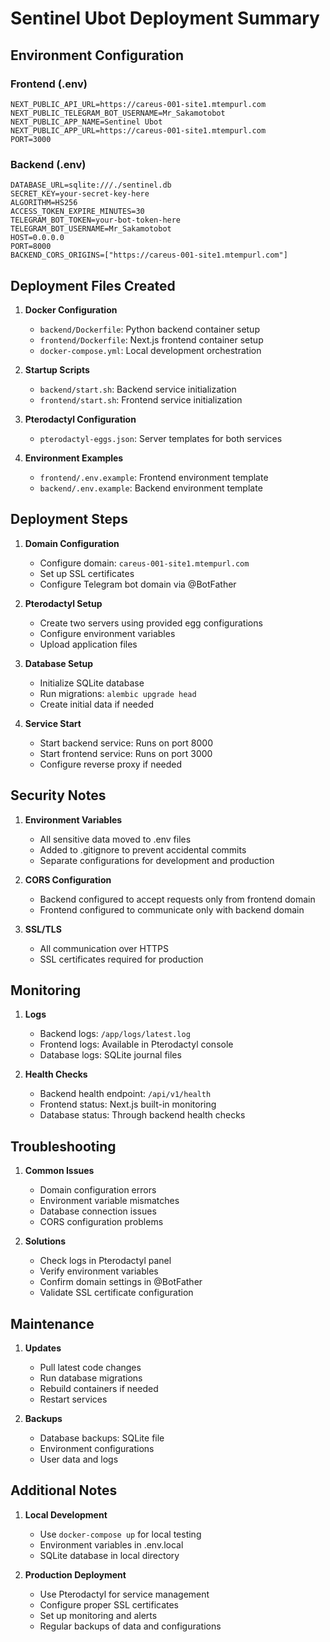 # Sentinel Ubot Deployment Summary

## Environment Configuration

### Frontend (.env)
```env
NEXT_PUBLIC_API_URL=https://careus-001-site1.mtempurl.com
NEXT_PUBLIC_TELEGRAM_BOT_USERNAME=Mr_Sakamotobot
NEXT_PUBLIC_APP_NAME=Sentinel Ubot
NEXT_PUBLIC_APP_URL=https://careus-001-site1.mtempurl.com
PORT=3000
```

### Backend (.env)
```env
DATABASE_URL=sqlite:///./sentinel.db
SECRET_KEY=your-secret-key-here
ALGORITHM=HS256
ACCESS_TOKEN_EXPIRE_MINUTES=30
TELEGRAM_BOT_TOKEN=your-bot-token-here
TELEGRAM_BOT_USERNAME=Mr_Sakamotobot
HOST=0.0.0.0
PORT=8000
BACKEND_CORS_ORIGINS=["https://careus-001-site1.mtempurl.com"]
```

## Deployment Files Created

1. **Docker Configuration**
   - `backend/Dockerfile`: Python backend container setup
   - `frontend/Dockerfile`: Next.js frontend container setup
   - `docker-compose.yml`: Local development orchestration

2. **Startup Scripts**
   - `backend/start.sh`: Backend service initialization
   - `frontend/start.sh`: Frontend service initialization

3. **Pterodactyl Configuration**
   - `pterodactyl-eggs.json`: Server templates for both services

4. **Environment Examples**
   - `frontend/.env.example`: Frontend environment template
   - `backend/.env.example`: Backend environment template

## Deployment Steps

1. **Domain Configuration**
   - Configure domain: `careus-001-site1.mtempurl.com`
   - Set up SSL certificates
   - Configure Telegram bot domain via @BotFather

2. **Pterodactyl Setup**
   - Create two servers using provided egg configurations
   - Configure environment variables
   - Upload application files

3. **Database Setup**
   - Initialize SQLite database
   - Run migrations: `alembic upgrade head`
   - Create initial data if needed

4. **Service Start**
   - Start backend service: Runs on port 8000
   - Start frontend service: Runs on port 3000
   - Configure reverse proxy if needed

## Security Notes

1. **Environment Variables**
   - All sensitive data moved to .env files
   - Added to .gitignore to prevent accidental commits
   - Separate configurations for development and production

2. **CORS Configuration**
   - Backend configured to accept requests only from frontend domain
   - Frontend configured to communicate only with backend domain

3. **SSL/TLS**
   - All communication over HTTPS
   - SSL certificates required for production

## Monitoring

1. **Logs**
   - Backend logs: `/app/logs/latest.log`
   - Frontend logs: Available in Pterodactyl console
   - Database logs: SQLite journal files

2. **Health Checks**
   - Backend health endpoint: `/api/v1/health`
   - Frontend status: Next.js built-in monitoring
   - Database status: Through backend health checks

## Troubleshooting

1. **Common Issues**
   - Domain configuration errors
   - Environment variable mismatches
   - Database connection issues
   - CORS configuration problems

2. **Solutions**
   - Check logs in Pterodactyl panel
   - Verify environment variables
   - Confirm domain settings in @BotFather
   - Validate SSL certificate configuration

## Maintenance

1. **Updates**
   - Pull latest code changes
   - Run database migrations
   - Rebuild containers if needed
   - Restart services

2. **Backups**
   - Database backups: SQLite file
   - Environment configurations
   - User data and logs

## Additional Notes

1. **Local Development**
   - Use `docker-compose up` for local testing
   - Environment variables in .env.local
   - SQLite database in local directory

2. **Production Deployment**
   - Use Pterodactyl for service management
   - Configure proper SSL certificates
   - Set up monitoring and alerts
   - Regular backups of data and configurations
